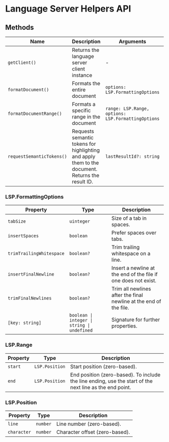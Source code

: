 # Language Server Helpers API

## Methods

| Name                      | Description                                                                                      | Arguments                                          | Return Value           |
| ------------------------- | ------------------------------------------------------------------------------------------------ | -------------------------------------------------- | ---------------------- |
| `getClient()`             | Returns the language server client instance                                                      | -                                                  | `LanguageServerClient` |
| `formatDocument()`        | Formats the entire document                                                                      | `options: LSP.FormattingOptions`                   |                        |
| `formatDocumentRange()`   | Formats a specific range in the document                                                         | `range: LSP.Range, options: LSP.FormattingOptions` |                        |
| `requestSemanticTokens()` | Requests semantic tokens for highlighting and apply them to the document. Returns the result ID. | `lastResultId?: string`                            | `string`               |

### LSP.FormattingOptions

| Property                 | Type                                        | Description                                                       |
| ------------------------ | ------------------------------------------- | ----------------------------------------------------------------- |
| `tabSize`                | `uinteger`                                  | Size of a tab in spaces.                                          |
| `insertSpaces`           | `boolean`                                   | Prefer spaces over tabs.                                          |
| `trimTrailingWhitespace` | `boolean?`                                  | Trim trailing whitespace on a line.                               |
| `insertFinalNewline`     | `boolean?`                                  | Insert a newline at the end of the file if one does not exist.    |
| `trimFinalNewlines`      | `boolean?`                                  | Trim all newlines after the final newline at the end of the file. |
| `[key: string]`          | `boolean \| integer \| string \| undefined` | Signature for further properties.                                 |

### LSP.Range

| Property | Type           | Description                                                                                             |
| -------- | -------------- | ------------------------------------------------------------------------------------------------------- |
| `start`  | `LSP.Position` | Start position (zero-based).                                                                            |
| `end`    | `LSP.Position` | End position (zero-based). To include the line ending, use the start of the next line as the end point. |

### LSP.Position

| Property    | Type     | Description                    |
| ----------- | -------- | ------------------------------ |
| `line`      | `number` | Line number (zero-based).      |
| `character` | `number` | Character offset (zero-based). |

